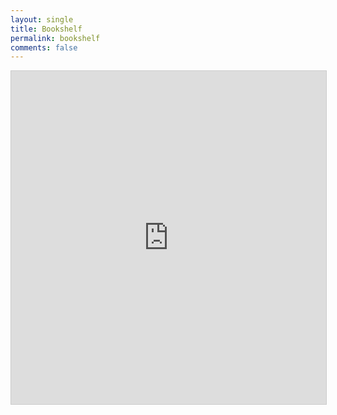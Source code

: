 ```yaml
---
layout: single
title: Bookshelf
permalink: bookshelf
comments: false
---
```


<iframe class="airtable-embed" src="https://airtable.com/embed/shrldA9kefgvdVDs0?backgroundColor=blue" frameborder="0" onmousewheel="" width="100%" height="533" style="background: transparent; border: 1px solid #ccc;"></iframe>


